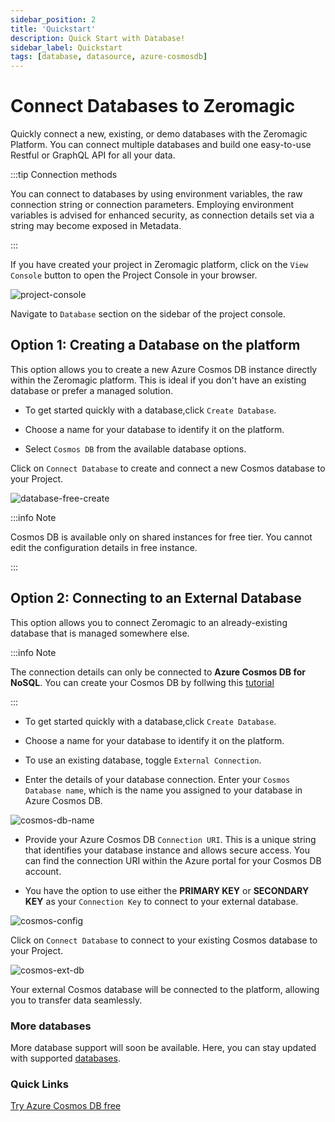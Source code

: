 ```yaml
---
sidebar_position: 2
title: 'Quickstart'
description: Quick Start with Database! 
sidebar_label: Quickstart 
tags: [database, datasource, azure-cosmosdb] 
---
```


# Connect Databases to Zeromagic

Quickly connect a new, existing, or demo databases with the Zeromagic Platform. You can connect multiple databases and build one easy-to-use Restful or GraphQL API for all your data.

:::tip Connection methods

You can connect to databases by using environment variables, the raw connection string or connection parameters. Employing environment variables is advised for enhanced security, as connection details set via a string may become exposed in Metadata. 

:::

If you have created your project in Zeromagic platform, click on the `View Console` button to open the Project Console in your browser.

![project-console](@site/static/img/project-console.png)

Navigate to `Database` section on the sidebar of the project console. 

## Option 1: Creating a Database on the platform

This option allows you to create a new Azure Cosmos DB instance directly within the Zeromagic platform. This is ideal if you don't have an existing database or prefer a managed solution.

- To get started quickly with a database,click `Create Database`.

- Choose a name for your database to identify it on the platform.

- Select `Cosmos DB` from the available database options.

Click on `Connect Database` to create and connect a new Cosmos database to your Project.

![database-free-create](@site/static/img/create-free-db.png)



:::info Note

Cosmos DB is available only on shared instances for free tier. You cannot edit the configuration details in free instance.

:::

## Option 2: Connecting to an External Database

This option allows you to connect Zeromagic to an already-existing database that is managed somewhere else.

:::info Note

The connection details can only be connected to **Azure Cosmos DB for NoSQL**.
You can create your Cosmos DB by follwing this [tutorial](https://learn.microsoft.com/en-us/azure/cosmos-db/try-free)

:::

- To get started quickly with a database,click `Create Database`.

- Choose a name for your database to identify it on the platform.

- To use an existing database, toggle `External Connection`.

-  Enter the details of your database connection. Enter your `Cosmos Database name`, which is the name you assigned to your database in Azure Cosmos DB. 

![cosmos-db-name](@site/static/img/cosmos-db-name.png)

- Provide your Azure Cosmos DB `Connection URI`. This is a unique string that identifies your database instance and allows secure access. You can find the connection URI within the Azure portal for your Cosmos DB account.

- You have the option to use either the **PRIMARY KEY** or **SECONDARY KEY** as your `Connection Key` to connect to your external database.

![cosmos-config](@site/static/img/cosmos-config.png)

Click on `Connect Database` to connect to your existing Cosmos database to your Project.

![cosmos-ext-db](@site/static/img/create-ext-db.png)

Your external Cosmos database will be connected to the platform, allowing you to transfer data seamlessly.

### More databases

More database support will soon be available. Here, you can stay updated with supported [databases](/datasources/introduction).

### Quick Links

[Try Azure Cosmos DB free](https://learn.microsoft.com/en-us/azure/cosmos-db/try-free)